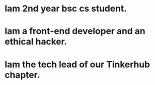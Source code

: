 # Iam 2nd year bsc cs student.


# Iam a front-end developer and an ethical hacker.


# Iam the tech lead of our Tinkerhub chapter. 
